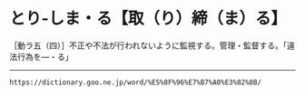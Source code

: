 # とり‐しま・る【取（り）締（ま）る】

［動ラ五（四）］不正や不法が行われないように監視する。管理・監督する。「違法行為を―・る」

---
`https://dictionary.goo.ne.jp/word/%E5%8F%96%E7%B7%A0%E3%82%8B/`